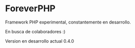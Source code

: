 ForeverPHP
==========

Framework PHP experimental, constantemente en desarrollo.

En busca de colaboradores :)

Version en desarrollo actual 0.4.0
